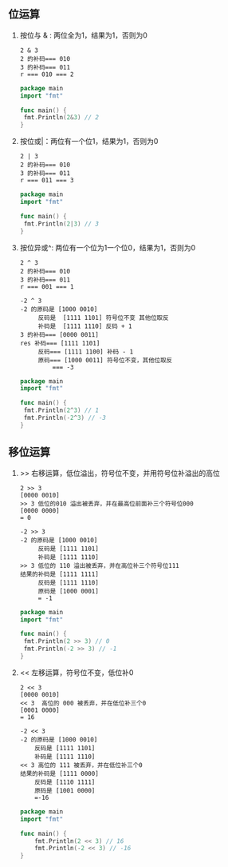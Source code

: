 ## 位运算

1. 按位与 & : 两位全为1，结果为1，否则为0

   ```
   2 & 3
   2 的补码=== 010
   3 的补码=== 011
   r === 010 === 2
   ```

   ```go
   package main
   import "fmt"
   
   func main() {
   	fmt.Println(2&3) // 2
   }
   ```

2. 按位或|：两位有一个位1，结果为1，否则为0

   ```
   2 | 3
   2 的补码=== 010
   3 的补码=== 011
   r === 011 === 3
   ```

   ```go
   package main
   import "fmt"
   
   func main() {
   	fmt.Println(2|3) // 3
   }
   ```

3. 按位异或^: 两位有一个位为1一个位0，结果为1，否则为0

   ```
   2 ^ 3
   2 的补码=== 010
   3 的补码=== 011
   r === 001 === 1
   ```

   ```
   -2 ^ 3
   -2 的原码是 [1000 0010]
   		反码是  [1111 1101] 符号位不变 其他位取反
   		补码是  [1111 1110] 反码 + 1
   3 的补码=== [0000 0011]
   res 补码=== [1111 1101]
   		反码=== [1111 1100] 补码 - 1
   		原码=== [1000 0011] 符号位不变，其他位取反
   		    === -3
   ```

   ```go
   package main
   import "fmt"
   
   func main() {
   	fmt.Println(2^3) // 1
   	fmt.Println(-2^3) // -3
   }
   ```

## 移位运算

1. \>\> 右移运算，低位溢出，符号位不变，并用符号位补溢出的高位

   ```
   2 >> 3
   [0000 0010]
   >> 3 低位的010 溢出被丢弃，并在最高位前面补三个符号位000
   [0000 0000]
   = 0
   
   -2 >> 3
   -2 的原码是 [1000 0010]
   		反码是 [1111 1101]
   		补码是 [1111 1110]
   >> 3 低位的 110 溢出被丢弃，并在高位补三个符号位111
   结果的补码是 [1111 1111]
   		反码是 [1111 1110]
   		原码是 [1000 0001]
   		= -1
   ```

   ```go
   package main
   import "fmt"
   
   func main() {
   	fmt.Println(2 >> 3) // 0
   	fmt.Println(-2 >> 3) // -1
   }
   ```

2. << 左移运算，符号位不变，低位补0

    ```
    2 << 3
    [0000 0010]
    << 3  高位的 000 被丢弃，并在低位补三个0
    [0001 0000]
    = 16
    
    -2 << 3
    -2 的原码是 [1000 0010]
        反码是 [1111 1101]
        补码是 [1111 1110]
    << 3 高位的 111 被丢弃，并在低位补三个0
    结果的补码是 [1111 0000]
        反码是 [1110 1111]
        原码是 [1001 0000]
        =-16
    ```

    ```go
    package main
    import "fmt"
    
    func main() {
    	fmt.Println(2 << 3) // 16
    	fmt.Println(-2 << 3) // -16
    }
    ```













